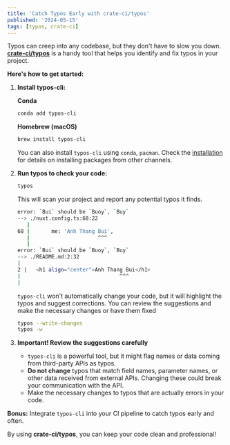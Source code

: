 ```yaml
---
title: 'Catch Typos Early with crate-ci/typos'
published: '2024-05-15'
tags: [typos, crate-ci]
---
```


Typos can creep into any codebase, but they don't have to slow you down. **[crate-ci/typos](https://github.com/crate-ci/typos)** is a handy tool that helps you identify and fix typos in your project.

**Here's how to get started:**

1. **Install typos-cli:**

   **Conda**
   ```bash
   conda add typos-cli
   ```

   **Homebrew (macOS)**
   ```bash
   brew install typos-cli
   ```

   You can also install `typos-cli` using `conda`, `pacman`. Check the [installation](https://github.com/crate-ci/typos?tab=readme-ov-file#install) for details on installing packages from other channels.

2. **Run typos to check your code:**

   ```bash
   typos
   ```

   This will scan your project and report any potential typos it finds.

   ```bash
   error: `Bui` should be `Buoy`, `Buy`
   --> ./nuxt.config.ts:68:22
      |
   68 |       me: 'Anh Thang Bui',
      |                      ^^^
      |
   error: `Bui` should be `Buoy`, `Buy`
   --> ./README.md:2:32
   |
   2 |   <h1 align="center">Anh Thang Bui</h1>
   |                                ^^^
   |
   ```

   `typos-cli` won't automatically change your code, but it will highlight the typos and suggest corrections. You can review the suggestions and make the necessary changes or have them fixed

   ```bash
   typos --write-changes
   typos -w
   ```

3. **Important! Review the suggestions carefully**

   - `typos-cli` is a powerful tool, but it might flag names or data coming from third-party APIs as typos.
   - **Do not change** typos that match field names, parameter names, or other data received from external APIs. Changing these could break your communication with the API.
   - Make the necessary changes to typos that are actually errors in your code.


**Bonus:** Integrate `typos-cli` into your CI pipeline to catch typos early and often.

By using **crate-ci/typos**, you can keep your code clean and professional!
